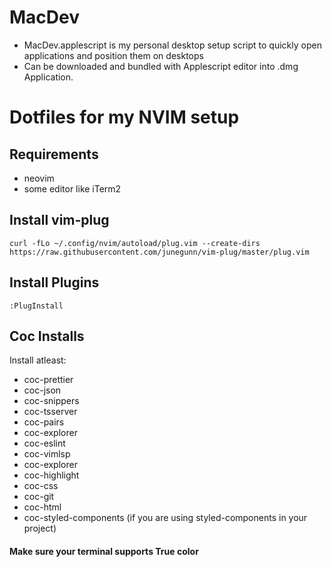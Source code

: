 # MacDev
- MacDev.applescript is my personal desktop setup script to quickly open applications and position them on desktops
- Can be downloaded and bundled with Applescript editor into .dmg Application.



# Dotfiles for my NVIM setup

## Requirements
- neovim
- some editor like iTerm2

## Install vim-plug
```
curl -fLo ~/.config/nvim/autoload/plug.vim --create-dirs https://raw.githubusercontent.com/junegunn/vim-plug/master/plug.vim
```

## Install Plugins
```
:PlugInstall
```

## Coc Installs
Install atleast:
- coc-prettier
- coc-json
- coc-snippers
- coc-tsserver
- coc-pairs
- coc-explorer
- coc-eslint
- coc-vimlsp
- coc-explorer
- coc-highlight
- coc-css
- coc-git
- coc-html
- coc-styled-components (if you are using styled-components in your project)

#### Make sure your terminal supports True color


